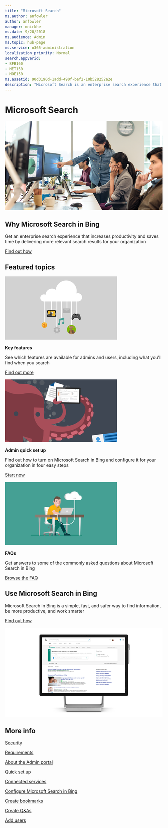 ```yaml
---
title: "Microsoft Search"
ms.author: anfowler
author: anfowler
manager: mnirkhe
ms.date: 9/20/2018
ms.audience: Admin
ms.topic: hub-page
ms.service: o365-administration
localization_priority: Normal
search.appverid:
- BFB160
- MET150
- MOE150
ms.assetid: 90d3190d-1add-490f-bef2-10b528252a2e
description: "Microsoft Search is an enterprise search experience that increases productivity and saves time by delivering more relevant search results for your organization"
---
```


# Microsoft Search

![People in an office, one pointing at something on a screen.](media/a40fcb56-f0f9-4924-ae36-eb0a370665e3.png)
  
## Why Microsoft Search in Bing

Get an enterprise search experience that increases productivity and saves time by delivering more relevant search results for your organization
  
[Find out how](overview/why-microsoft-search.md)
  
## Featured topics

![Microsoft Search in Bing features](media/651172f9-f9b6-4fbe-89f3-8adf6450cd7f.png)
  
 **Key features**
  
See which features are available for admins and users, including what you'll find when you search
  
[Find out more](overview/features.md)
  
![Admin quick set up](media/60a078b4-166d-42f4-a3b9-91c04c9001f0.png)
  
 **Admin quick set up**
  
Find out how to turn on Microsoft Search in Bing and configure it for your organization in four easy steps
  
[Start now](setup/quick-set-up.md)
  
![Frequently asked questions about Microsoft Search in Bing](media/d696a83a-6322-477a-befd-4ad102b8204d.png)
  
 **FAQs**
  
Get answers to some of the commonly asked questions about Microsoft Search in Bing
  
[Browse the FAQ](faqs.md)
  
## Use Microsoft Search in Bing

Microsoft Search in Bing is a simple, fast, and safer way to find information, be more productive, and work smarter
  
[Find out how](use/use-microsoft-search.md)
  
![How work results appear on Bing](media/c8456838-c6db-41f7-9e84-eebfd9c5b0b8.png)
  
## More info

[Security](overview/security.md)
  
[Requirements](overview/requirements.md)
  
[About the Admin portal](overview/about-the-admin-portal.md)
  
[Quick set up](setup/quick-set-up.md)
  
[Connected services](overview/connected-services.md)
  
[Configure Microsoft Search in Bing](setup/set-up-microsoft-search.md)
  
[Create bookmarks](bookmarks/create-bookmarks.md)
  
[Create Q&amp;As](q-as/create-q-as.md)
  
[Add users](setup/add-users.md)
  


